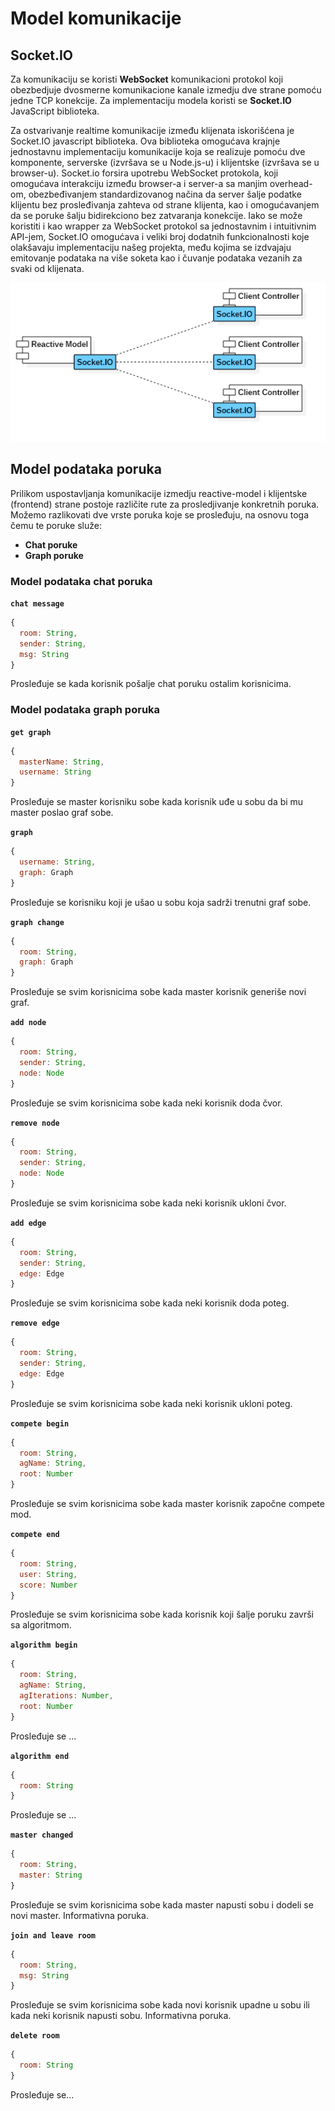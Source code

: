 # Model komunikacije
## Socket.IO
Za komunikaciju se koristi **WebSocket** komunikacioni protokol koji obezbedjuje dvosmerne komunikacione kanale izmedju dve strane pomoću jedne TCP konekcije. Za implementaciju modela koristi se **Socket.IO** JavaScript biblioteka.


Za ostvarivanje realtime komunikacije između klijenata iskorišćena je Socket.IO javascript biblioteka. Ova biblioteka omogućava krajnje jednostavnu implementaciju komunikacije koja se realizuje pomoću dve komponente, serverske (izvršava se u Node.js-u) i klijentske (izvršava se u browser-u). Socket.io forsira upotrebu WebSocket protokola, koji omogućava interakciju između browser-a i server-a sa manjim overhead-om, obezbeđivanjem standardizovanog načina da server šalje podatke klijentu bez prosleđivanja zahteva od strane klijenta, kao i omogućavanjem da se poruke šalju bidirekciono bez zatvaranja konekcije. Iako se može koristiti i kao wrapper za WebSocket protokol sa jednostavnim i intuitivnim API-jem, Socket.IO omogućava i veliki broj dodatnih funkcionalnosti koje olakšavaju implementaciju našeg projekta, među kojima se izdvajaju emitovanje podataka na više soketa kao i čuvanje podataka vezanih za svaki od klijenata.

![alt text][communication]

[communication]: architecture/diagram-communication-model.png

## Model podataka poruka

Prilikom uspostavljanja komunikacije izmedju reactive-model i klijentske (frontend) strane postoje različite rute za prosledjivanje konkretnih poruka.
Možemo razlikovati dve vrste poruka koje se prosleđuju, na osnovu toga čemu te poruke služe:
* **Chat poruke**
* **Graph poruke**

### Model podataka chat poruka

**`chat message`**
```javascript
{
  room: String,
  sender: String,
  msg: String
}
```
Prosleđuje se kada korisnik pošalje chat poruku ostalim korisnicima.

### Model podataka graph poruka

**`get graph`**
```javascript
{
  masterName: String,
  username: String
}
```
Prosleđuje se master korisniku sobe kada korisnik uđe u sobu da bi mu master poslao graf sobe.

**`graph`**
```javascript
{
  username: String,
  graph: Graph
}
```
Prosleđuje se korisniku koji je ušao u sobu koja sadrži trenutni graf sobe.

**`graph change`**
```javascript
{
  room: String,
  graph: Graph
}
```
Prosleđuje se svim korisnicima sobe kada master korisnik generiše novi graf.

**`add node`**
```javascript
{
  room: String,
  sender: String,
  node: Node
}
```
Prosleđuje se svim korisnicima sobe kada neki korisnik doda čvor.

**`remove node`**
```javascript
{
  room: String,
  sender: String,
  node: Node
}
```
Prosleđuje se svim korisnicima sobe kada neki korisnik ukloni čvor.

**`add edge`**
```javascript
{
  room: String,
  sender: String,
  edge: Edge
}
```
Prosleđuje se svim korisnicima sobe kada neki korisnik doda poteg.

**`remove edge`**
```javascript
{
  room: String,
  sender: String,
  edge: Edge
}
```
Prosleđuje se svim korisnicima sobe kada neki korisnik ukloni poteg.

**`compete begin`**
```javascript
{
  room: String,
  agName: String,
  root: Number
}
```
Prosleđuje se svim korisnicima sobe kada master korisnik započne compete mod.

**`compete end`**
```javascript
{
  room: String,
  user: String,
  score: Number
}
```
Prosleđuje se svim korisnicima sobe kada korisnik koji šalje poruku završi sa algoritmom.

**`algorithm begin`**
```javascript
{
  room: String,
  agName: String,
  agIterations: Number,
  root: Number
}
```
Prosleđuje se ...

**`algorithm end`**
```javascript
{
  room: String
}
```
Prosleđuje se ...

**`master changed`**
```javascript
{
  room: String,
  master: String
}
```
Prosleđuje se svim korisnicima sobe kada master napusti sobu i dodeli se novi master. Informativna poruka.

**`join and leave room`**
```javascript
{
  room: String,
  msg: String
}
```
Prosleđuje se svim korisnicima sobe kada novi korisnik upadne u sobu ili kada neki korisnik napusti sobu. Informativna poruka.

**`delete room`**
```javascript
{
  room: String
}
```
Prosleđuje se...
